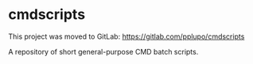 # cmdscripts

This project was moved to GitLab: https://gitlab.com/pplupo/cmdscripts

A repository of short general-purpose CMD batch scripts.
